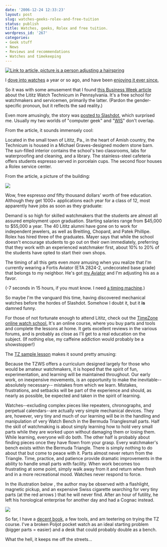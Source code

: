 ```yaml
---
date: '2006-12-24 12:33:23'
layout: post
slug: watches-geeks-rolex-and-free-tuition
status: publish
title: Watches, geeks, Rolex and free tuition.
wordpress_id: '267'
categories:
- Geek stuff
- News
- Reviews and recommendations
- Watches and timekeeping
---
```



[
![Link to article, picture is a person adjusting a hairspring](http://www.phfactor.net/wp-pics/hairspring-adjust.jpg)]()

I [dove into watches](http://www.phfactor.net/wp/2005/10/28/retrocomputing-and-mechanical-watches/) a year or so ago, and have been [enjoying it ever since.](http://www.phfactor.net/wp/category/reviews-and-recommendations/watches-and-timekeeping/page/4/) 

So it was with some amusement that I found [this Business Week article](http://www.businessweek.com/print/smallbiz/content/dec2006/sb20061221_267151.htm) about the Lititz Watch Technicum in Pennsylvania. It's a free school for watchmakers and servicemen, primarily the latter. (Pardon the gender-specific pronoun, but it reflects the sad reality.)

Even more amusingly, the story was [posted to Slashdot](http://slashdot.org/article.pl?sid=06/12/22/2217228), which surprised me. Usually my two worlds of "computer geek" and "[WIS](http://www.timezone.com/library/archives/archives0058)" don't overlap.

From the article, it sounds immensely cool:




> 
Located in the small town of Lititz, Pa., in the heart of Amish country, the Technicum is housed in a Michael Graves-designed modern stone barn. The sun-filled interior contains the school's two classrooms, labs for waterproofing and cleaning, and a library. The stainless-steel cafeteria offers students espresso served in porcelain cups. The second floor houses a Rolex service center.




From the article, a picture of the building:

![](http://www.phfactor.net/wp-pics/lititz-bldg.jpg)


Wow, free espresso _and_ fifty thousand dollars' worth of free education. Although they get 1000+ applications each year for a class of 12, most apparently have jobs as soon as they graduate:



> 
Demand is so high for skilled watchmakers that the students are almost all assured employment upon graduation. Starting salaries range from $45,000 to $55,000 a year. The 40 Lititz alumni have gone on to work for independent jewelers, as well as Breitling, Chopard, and Patek Phillipe. Rolex has hired three of the graduates. Mayer says that while the school doesn't encourage students to go out on their own immediately, preferring that they work with an experienced watchmaker first, about 10% to 20% of the students have opted to start their own shops.




The timing of all this gets even _more_ amusing when you realize that I'm currently wearing a Fortis Aviator (ETA 2824-2, undecorated base grade) that belongs to my neighbor. He's got [my  Aviator](http://www.phfactor.net/wp/2006/09/02/aviator-eta-2824-2-elabore-grade-as-cased-by-christopher-ward/) and I'm adjusting his as a favor.

(-7 seconds in 15 hours, if you must know. I need [ a timing machine](http://www.bmumford.com/microset.html).)

So maybe I'm the vanguard this time, having discovered mechanical watches before the hordes of Slashdot. Somehow I doubt it, but it **is** damned funny.

For those of not fortunate enough to attend Lititz, check out the [TimeZone online watch school.](http://www.timezonewatchschool.com/WatchSchool/) It's an online course, where you buy parts and tools and complete the lessons at home. It gets excellent reviews in the various forums, and is probably as close as I'll get to a real education on the subject. (If nothing else, my caffeine addiction would probably be a showstopper!)

The [TZ sample lesson](http://people.timezone.com/mdisher/tzwssamplelesson/sample1.htm) makes it sound pretty amusing:



> 
Because the TZWS offers a curriculum designed largely for those who would be amateur watchmakers, it is hoped that the spirit of fun, experimentation, and learning will be maintained throughout. Our early work, on inexpensive movements, is an opportunity to make the inevitable--absolutely  necessary-- mistakes from which we learn. Mistakes, frustrations, and setbacks will be part of the experience and should, as nearly as possible, be expected and taken in the spirit of learning.

Watches--excluding complex pieces like repeaters, chronographs, and perpetual calendars--are actually very simple mechanical devices. They are, however, very tiny and much of our learning will be in the handling and manipulation of very Watch Bench in the Bermuda Trianglesmall parts. Half the skill of watchmaking is about simply learning how to hold very small parts while they are worked upon without damaging them or losing them. While learning, everyone will do both. The other half is probably about finding pieces once they have flown from your grasp. Every watchmaker's bench exists within the Bermuda Triangle. There is simply nothing to do about that but come to peace with it. Parts almost never return from the Triangle. Time, practice, and patience provide dramatic improvements in the ability to handle small parts with facility. When work becomes too frustrating at some point, simply walk away from it and return when fresh and in a more recreational mood. Watches never respond to force.

In the illustration below , the author may be observed with a flashlight, magnetic pickup, and an expensive Swiss cigarette searching for very tiny parts (at the red arrows ) that he will never find. After an hour of futility, he left his horological enterprise for another day and had a Cognac instead.





![](http://www.phfactor.net/wp-pics/looking_for_parts.jpg)


So far, I have a [decent book](http://www.amazon.com/Practical-Watch-Repairing-Donald-Carle/dp/0719800307/sr=8-2/qid=1166992303/ref=pd_bbs_2/002-0637292-9004847?ie=UTF8&s=books), a few tools, and am teetering on trying the TZ course. I've a broken Poljot pocket watch as an ideal starting problem (bigger parts = easier) and a desk that could probably double as a bench.

What the hell, it keeps me off the streets...
